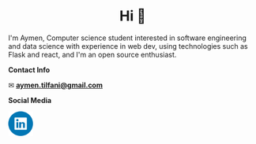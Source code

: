<h1 align="center">Hi 👋</h1>

I'm Aymen, Computer science student interested in software engineering and data science with experience in web dev, using technologies such as Flask and react, and I'm an open source enthusiast.

**Contact Info**

✉ **aymen.tilfani@gmail.com**

**Social Media**

<a href='https://www.linkedin.com/in/atilfani' title='linkedIn profile' style="margin-right: 20px;">
  <img src='https://github.com/aytilfani/aytilfani/blob/main/linkedin-logo.png' alt='linkedIn logo' height=50  />
</a>
